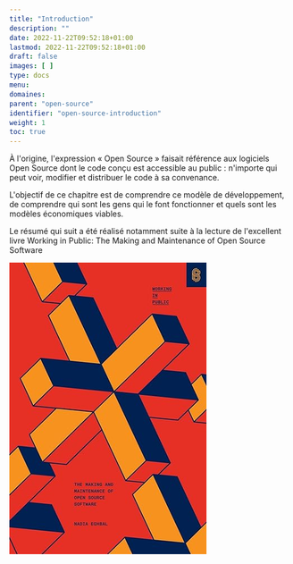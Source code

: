 ```yaml
---
title: "Introduction"
description: ""
date: 2022-11-22T09:52:18+01:00
lastmod: 2022-11-22T09:52:18+01:00
draft: false
images: [ ]
type: docs
menu:
domaines:
parent: "open-source"
identifier: "open-source-introduction"
weight: 1
toc: true
---
```


À l'origine, l'expression « Open Source » faisait référence aux logiciels Open Source dont le code conçu est accessible
au public : n'importe qui peut voir, modifier et distribuer le code à sa convenance.

L'objectif de ce chapitre est de comprendre ce modèle de développement, de comprendre qui sont les gens qui le font
fonctionner et quels sont les modèles économiques viables.

Le résumé qui suit a été réalisé notamment suite à la lecture de l'excellent
livre Working in Public: The Making and Maintenance of Open Source Software

[![image](couverture_livre.jpg)](https://amzn.to/3Se3eA3)

